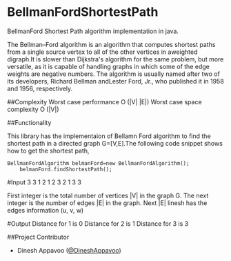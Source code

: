 BellmanFordShortestPath
=======================

BellmanFord Shortest Path algorithm implementation in java.

The Bellman–Ford algorithm is an algorithm that computes shortest paths from a single source vertex to all of the other
vertices in aweighted digraph.It is slower than Dijkstra's algorithm for the same problem, but more versatile, as it is
capable of handling graphs in which some of the edge weights are negative numbers. The algorithm is usually named after
two of its developers, Richard Bellman andLester Ford, Jr., who published it in 1958 and 1956, respectively.

##Complexity
  Worst case performance  O (|V| |E|)
  Worst case space complexity O (|V|)

##Functionality

This library has the implementaion of Bellamn Ford algorithm to find the shortest path in a directed graph G=[V,E].The 
following code snippet shows how to get the shortest path,

    BellmanFordAlgorithm belmanFord=new BellmanFordAlgorithm();
		belmanFord.findShortestPath();

#Input
3 3
1 2 1
2 3 2
1 3 3

First integer is the total number of vertices |V| in the graph G. The next integer is the number of edges |E| in the graph.
Next |E| linesh has the edges information (u, v, w) 

#Output
  Distance for 1 is 0
  Distance for 2 is 1
  Distance for 3 is 3
  
##Project Contributor

* Dinesh Appavoo ([@DineshAppavoo](https://twitter.com/DineshAppavoo))
